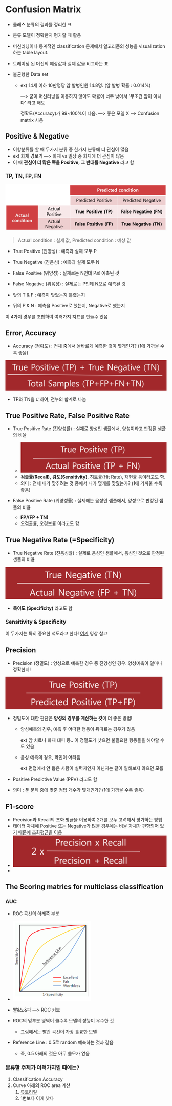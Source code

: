 # Confusion Matrix

* 클래스 분류의 결과를 정리한 표

* 분류 모델이 정확한지 평가할 때 활용
* 머신러닝이나 통계적인 classification 문제에서 알고리즘의 성능을 visualization하는 table layout.

* 트레이닝 된 머신의 예상값과 실제 값을 비교하는 표

* 불균형한 Data set

  * ex) 14세 이하 10만명당 암 발병인원 14.8명. (암 발병 확률 : 0.014%)

    —> 굳이 머신러닝을 이용하지 않아도 확률이 너무 낮아서 '무조건 암이 아니다' 라고 해도

    정확도(Accuracy)가 99~100%이 나옴. —> 좋은 모델 X --> Confusion matrix 사용



## Positive & Negative

* 이항분류를 할 때 두가지 분류 중 한가지 분류에 더 관심이 많음
* ex) 화재 경보기 —> 화재 vs 일상 중 화재에 더 관심이 많음
* 이 때 **관심이 더 많은 쪽을 Positive, 그 반대를 Negative** 라고 함 



### TP, TN, FP, FN

![](./img/confusion/1.png)

> Actual condition : 실제 값, Predicted condition : 예상 값

* True Positive (진양성) : 예측과 실제 모두 P
* True Negative (진음성) : 예측과 실제 모두 N
* False Positive (위양성) : 실제로는 N인데 P로 예측된 것
* False Negative (위음성) : 실제로는 P인데 N으로 예측된 것



* 앞의 T & F : 예측이 맞았는지 틀렸는지
* 뒤의 P & N : 예측을 Positive로 했는지, Negative로 했는지



이 4가지 경우를 조합하여 여러가지 지표를 만들수 있음



## Error, Accuracy

* Accuracy (정확도) : 전체 중에서 올바르게 예측한 것이 몇개인가? (1에 가까울 수록 좋음)

![](./img/confusion/2.png)

* TP와 TN을 더하여, 전부의 합계로 나눔



## True Positive Rate, False Positive Rate

* True Positive Rate (진양성률) : 실제로 양성인 샘플에서, 양성이라고 판정된 샘플의 비율
  * ![](./img/confusion/3.png)
  * **검출률(Recall),** **감도(Sensitivity)**, 히트률(Hit Rate), 재현률 등이라고도 함.
  * 의미 : 전체 내가 맞추려는 것 중에서 내가 몇개를 맞췄는가? (1에 가까울 수록 좋음)



* False Positive Rate (위양성률) : 실제에는 음성인 샘플에서, 양성으로 판정된 샘플의 비율
  * **FP/(FP + TN)**
  * 오검출률, 오경보률 이라고도 함



## True Negative Rate (=Specificity)

* True Negative Rate (진음성률) : 실제로 음성인 샘플에서, 음성인 것으로 판정된 샘플의 비율

![](./img/confusion/5.png)

* **특이도 (Specificity)** 라고도 함



### Sensitivity & Specificity

이 두가지는 특히 중요한 척도라고 한다!
[여기](https://www.youtube.com/watch?v=U4_3fditnWg) 영상 참고



## Precision

* Precision (정밀도) : 양성으로 예측한 경우 중 진양성인 경우. 양성예측이 얼마나 정확한지!

![](./img/confusion/4.png)

* 정밀도에 대한 판단은 **양성의 경우를 계산하는 것**이 더 좋은 방법!

  * 양성예측의 경우, 예측 후 어떠한 행동이 뒤따르는 경우가 많음

    ex) 암 치료나 화재 대피 등.. 이 정밀도가 낮으면 불필요한 행동들을 해야할 수도 있음

  * 음성 예측의 경우, 확인이 어려움

    ex) 면접에서 안 뽑은 사람이 실력자인지 아닌지는 같이 일해보지 않으면 모름

* Positive Predictive Value (PPV) 라고도 함

* 의미 : 푼 문제 중에 맞춘 정답 개수가 몇개인가? (1에 가까울 수록 좋음)



## F1-score

* Precision과 Recall의 조화 평균을 이용하여 2개를 모두 고려해서 평가하는 방법
* 데이터 자체에 Positive 또는 Negative가 많을 경우에는 비율 자체가 편향되어 있기 때문에 조화평균을 이용
* ![](./img/confusion/6.png)
* 



## The Scoring matrics for multiclass classification

### AUC

* ROC 곡선의 아래쪽 부분

* ![](./img/confusion/7.png)

* 빨&노&파 —> ROC 커브

* ROC의 밑부분 영역이 클수록 모델의 성능이 우수한 것

  * 그림에서는 빨간 곡선이 가장 훌륭한 모델

* Reference Line : 0.5로 random 예측하는 것과 같음

  * 즉, 0.5 아래의 것은 아무 쓸모가 없음


### 분류할 주제가 여러가지일 때에는?

1. Classification Accuracy
2. Curve 아래의 ROC area 계산
   1. [튜토리얼](http://www.cs.bris.ac.uk/~flach/ICML04tutorial/)
   2. 1번보다 이게 낫다

